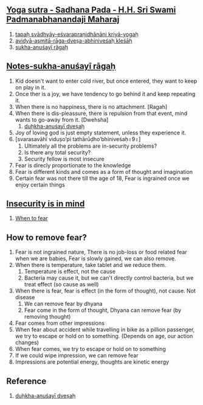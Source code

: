 ## [Yoga sutra - Sadhana Pada - H.H. Sri Swami Padmanabhanandaji Maharaj](https://www.youtube.com/watch?v=0XhhRave5CY)
1. [tapaḥ svādhyāy-eśvarapraṇidhānāni kriyā-yogaḥ](https://www.swamij.com/yoga-sutras-20109.htm)
2. [avidyā-asmitā-rāga-dveṣa-abhiniveśaḥ kleśāḥ](https://www.yogapradipika.com/yoga-sutra-2-3)
3. [sukha-anuśayī rāgaḥ](https://www.yogapradipika.com/yoga-sutra-sutra-2-7)


## [Notes-sukha-anuśayī rāgaḥ](https://www.yogapradipika.com/yoga-sutra-sutra-2-7)
1. Kid doesn't want to enter cold river, but once entered, they want to keep on play in it.
1. Once ther is a joy, we have tendency to go behind it and keep repeating it.
1. When there is no happiness, there is no attachment. [Ragah]
1. When there is dis-pleassure, there is repulsion from that event, mind wants to go-away from it. [Dwehsha]
   1. [duḥkha-anuśayī dveṣaḥ](https://yogasutrastudy.info/yoga-sutra-translations/ysp-sutras2-01-2-20/)
1. Joy of loving god is just empty statement, unless they experience it.
1. [svarasavāhī viduṣo’pi tathārūḍho’bhiniveśaḥ॥9॥]
   1. Ultimately all the problems are in-security problems?
   2. Is there any total security?
   3. Security fellow is most insecure
1. Fear is direcly proportionate to the knowledge
1. Fear is different kinds and comes as a form of thought and imagination
1. Certain fear was not there till the age of 18, Fear is ingrained once we enjoy certain things 

## [Insecurity is in mind](https://dailypractice.info/thirukkural/index.html?428)
1. [When to fear](https://dailypractice.info/thirukkural/index.html?202)

## How to remove fear?
1. Fear is not ingrained nature, There is no job-loss or food related fear when we are babies, Fear is slowly gained, we can also remove.
2. When there is temperature, take tablet and we reduce them.
   1. Temperature is effect, not the  cause
   2. Bacteria may cause it, but we can't directly control bacteria, but we treat effect (so cause as well)
1. When there is fear, fear is effect (in the form of thought), not cause. Not disease
   1. We can remove fear by dhyana
   2. Fear come in the form of thought, Dhyana can remove fear (by removing thought)
1. Fear comes from other impressions
1. When fear about accident while travelling in bike as a pillion passenger, we try to escape or hold on to something. (Depends on age, our action changes)
1. When fear comes, we try to escape or hold on to something
1. If we could wipe impression, we can remove fear
1. Impressions are potential energy, thoughts are kinetic energy


## Reference
1. [duḥkha-anuśayī dveṣaḥ](https://yogasutrastudy.info/yoga-sutra-translations/ysp-sutras2-01-2-20/)
